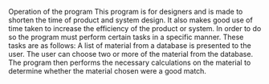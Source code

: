 Operation of the program
This program is for designers and is made to shorten the time of product and system design.
It also makes good use of time taken to increase the efficiency of the product or system.
In order to do so the program must perform certain tasks in a specific manner.
These tasks are as follows: A list of material from a database is presented to the user.
The user can choose two or more of the material from the database.
The program then performs the necessary calculations on the material to determine whether the material chosen were a good match.
